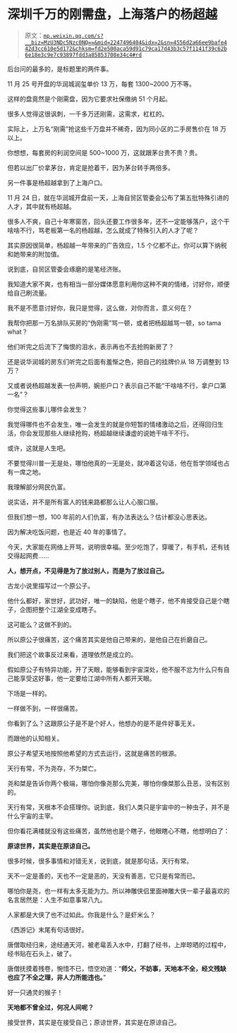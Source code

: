 # 深圳千万的刚需盘，上海落户的杨超越

> 原文：[`mp.weixin.qq.com/s?__biz=MzU3NDc5Nzc0NQ==&mid=2247496404&idx=2&sn=4556d2a66ee9bafe442d3cc610e5d172&chksm=fd2e500aca59d91c79ca17d43b3c57f1141f39c62b6e18e3c9e7c93897fdd3a85853708e34c4#rd`](http://mp.weixin.qq.com/s?__biz=MzU3NDc5Nzc0NQ==&mid=2247496404&idx=2&sn=4556d2a66ee9bafe442d3cc610e5d172&chksm=fd2e500aca59d91c79ca17d43b3c57f1141f39c62b6e18e3c9e7c93897fdd3a85853708e34c4#rd)

后台问的最多的，是标题里的两件事。

11 月 25 号开盘的华润城润玺单价 13 万，每套 1300~2000 万不等。

这样的盘竟然是个刚需盘，因为它要求社保缴纳 51 个月起。

很多人觉得这很讽刺，一千多万还刚需，这需求，杠杠的。

实际上，上万名“刚需”抢这些千万盘并不稀奇，因为同小区的二手房售价在 18 万以上。

你想想，每套房的利润空间是 500~1000 万，这就跟茅台贵不贵？贵。

但若以出厂价拿茅台，肯定是抢着干，因为茅台转手两倍多。

另一件事是杨超越拿到了上海户口。

11 月 24 日，就在华润城开盘前一天，上海自贸区管委会公布了第五批特殊引进的人才，其中就有杨超越。

很多人不爽，自己十年寒窗苦，回头还要工作很多年，还不一定能够落户，这个干啥啥不行，骂老板第一名的杨超越，怎么就成了特殊引入的人才了呢？

其实原因很简单，杨超越一年带来的广告效应，1.5 个亿都不止。你可以算下纳税和她带来的附加值。

说到底，自贸区管委会琢磨的是笔经济账。

我知道大家不爽，也有相当一部分媒体愿意利用你这种不爽的情绪，讨好你，顺便给自己刷流量。

我不是不愿意讨好你，我只是觉得，这么做，对你而言，意义何在？

我帮你把那一万名排队买房的“伪刚需”骂一顿，或者把杨超越骂一顿，so tama what？

他们听完之后流下了悔恨的泪水，表示再也不去抢购新房了？

还是说华润城的房东们听完之后面有羞惭之色，把自己的挂牌价从 18 万调整到 13 万？

又或者说杨超越发表一份声明，婉拒户口？表示自己不能“干啥啥不行，拿户口第一名”？

你觉得这些事儿哪件会发生？

我觉得哪件也不会发生，唯一会发生的就是你短暂的情绪激动之后，还得回归生活，你会发现那些人继续抢购，杨超越继续谦虚的说她干啥干不行。

或许，这就是人生吧。

不要觉得川普一无是处，哪怕他真的一无是处，就冲着这句话，他在哲学领域也占有一席之地。

我理解部分网民仇富。

说实话，并不是所有富人的钱来路都那么让人心服口服。

但我们想一想，100 年前的人们仇富，有办法表达么？估计都没心思表达。

因为解决吃饭问题，也是近 40 年的事情了。

今天，大家能在网络上开骂，说明很幸福。至少吃饱了，穿暖了，有手机，还有钱交得起网费......

**人，想开点，不见得是为了放过别人，而是为了放过自己。**

古龙小说里描写过一个原公子。

他什么都好，家世好，武功好，唯一的缺陷，他是个瞎子，他不肯接受自己是个瞎子，企图把整个江湖全变成瞎子。

这可能么？这做不到的。 

所以原公子很痛苦，这个痛苦其实是他自己带来的，是他自己在折磨自己。

我们把这个故事反过来看，道理依然是成立的。

假如原公子有特异功能，开了天眼，能够看到宇宙深处，他不服不忿为什么只有自己能享受这好事，他一定要给江湖中所有人都开天眼。

下场是一样的。

一样做不到，一样很痛苦。 

你看到了么？这跟原公子是不是个好人，他想办的是不是件好事无关。 

而跟他的认知相关。 

原公子希望天地按照他希望的方式去运行，这就是痛苦的根源。

天行有常，不为尧存，不为桀亡。

尧和桀是告诉你两个极端，哪怕你像尧那么完美，哪怕你像桀那么丑恶，没有区别的。

天行有常，天根本不会搭理你。说到底，我们人类只是宇宙中的一种虫子，并不是什么宇宙的主宰。

但你看花满楼就没有这些痛苦，虽然他也是个瞎子，他眼瞎心不瞎，他想明白了：

**原谅世界，其实是在原谅自己。**

很多时候，很多事情和对错无关，说到底，就是那句话，天行有常。

天不一定是善的，天也不一定是恶的，天没有善恶，它只是有常而已。

哪怕你是尧，也一样有太多无能为力。所以神雕侠侣里面神雕大侠一辈子最喜欢的名言居然是：人生不如意事常八九。

人家都是大侠了也不过如此。你我是什么？是虾米么？

《西游记》末尾有句话很好。

唐僧取经归来，途经通天河，被老鼋丢入水中，打翻了经书，上岸晾晒的过程中，经书贴在石头上，破了。

唐僧抚摸着残卷，惋惜不已，悟空劝道：“**师父，不妨事，天地本不全，经文残缺也应了不全之理，非人力所能违也。**”

好一只通灵的猴子！

**天地都不曾全过，何况人间呢？**

接受世界，其实是在接受自己；原谅世界，其实是在原谅自己。